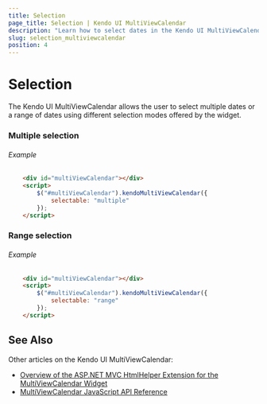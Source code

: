```yaml
---
title: Selection 
page_title: Selection | Kendo UI MultiViewCalendar
description: "Learn how to select dates in the Kendo UI MultiViewCalendar widget."
slug: selection_multiviewcalendar
position: 4
---
```


# Selection

The Kendo UI MultiViewCalendar allows the user to select multiple dates or a range of dates using different selection modes offered by the widget.

### Multiple selection

###### Example

```html
    <div id="multiViewCalendar"></div>
    <script>
        $("#multiViewCalendar").kendoMultiViewCalendar({
            selectable: "multiple"
        });
    </script>
```

### Range selection

###### Example

```html
    <div id="multiViewCalendar"></div>
    <script>
        $("#multiViewCalendar").kendoMultiViewCalendar({
            selectable: "range"
        });
    </script>
```

## See Also

Other articles on the Kendo UI MultiViewCalendar:

* [Overview of the ASP.NET MVC HtmlHelper Extension for the MultiViewCalendar Widget](/aspnet-mvc/helpers/multiviewcalendar/overview)
* [MultiViewCalendar JavaScript API Reference](/api/javascript/ui/multiviewcalendar)